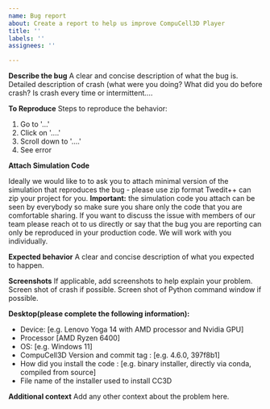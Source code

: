 ```yaml
---
name: Bug report
about: Create a report to help us improve CompuCell3D Player
title: ''
labels: ''
assignees: ''

---
```


**Describe the bug**
A clear and concise description of what the bug is. Detailed description of crash (what were you doing? What did you do before crash? Is crash every time or intermittent….

**To Reproduce**
Steps to reproduce the behavior:
1. Go to '...'
2. Click on '....'
3. Scroll down to '....'
4. See error

**Attach Simulation Code**

Ideally we would like to to ask you to attach minimal version of the simulation that reproduces the bug - please use zip format Twedit++ can zip your project for you. 
**Important:** the simulation code you attach can be seen by everybody so make sure you share only the code that you are comfortable sharing. If you want to discuss the issue with members of our team please reach ot to us directly or say that the bug you are reporting can only be reproduced in your production code. We will work with you individually.  
 
**Expected behavior**
A clear and concise description of what you expected to happen.

**Screenshots**
If applicable, add screenshots to help explain your problem. Screen shot of crash if possible. Screen shot of Python command window if possible. 


**Desktop(please complete the following information):**
 - Device: [e.g. Lenovo Yoga 14 with AMD processor and Nvidia GPU]
 - Processor [AMD Ryzen 6400]
 - OS: [e.g. Windows 11]
 - CompuCell3D Version and commit tag : [e.g. 4.6.0, 397f8b1]
 - How did you install the code : [e.g. binary installer, directly via conda, compiled from source]
 - File name of the installer used to install CC3D
 

**Additional context**
Add any other context about the problem here.
